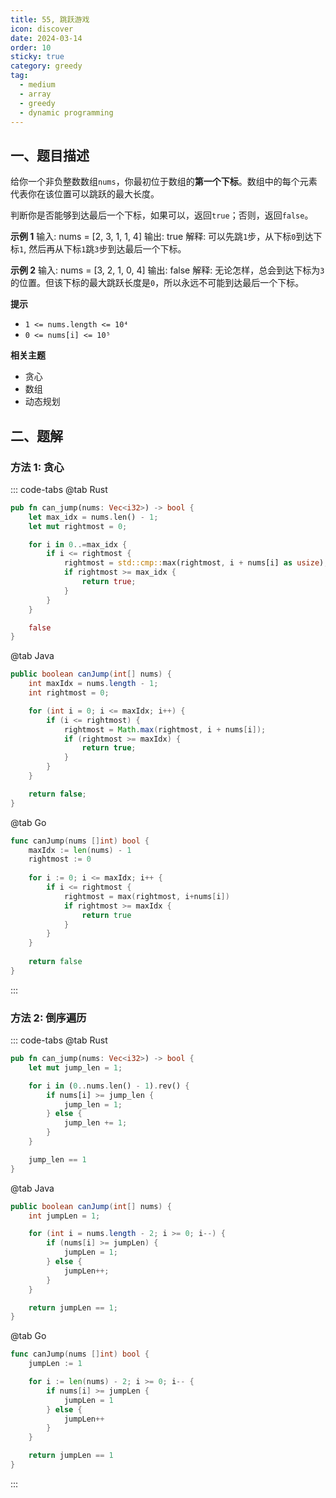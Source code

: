 ```yaml
---
title: 55, 跳跃游戏
icon: discover
date: 2024-03-14
order: 10
sticky: true
category: greedy
tag: 
  - medium
  - array
  - greedy
  - dynamic programming
---
```


## 一、题目描述
给你一个非负整数数组`nums`，你最初位于数组的**第一个下标**。数组中的每个元素代表你在该位置可以跳跃的最大长度。

判断你是否能够到达最后一个下标，如果可以，返回`true`；否则，返回`false`。

**示例 1**
输入: nums = [2, 3, 1, 1, 4]
输出: true
解释: 可以先跳`1`步，从下标`0`到达下标`1`, 然后再从下标`1`跳`3`步到达最后一个下标。

**示例 2**
输入: nums = [3, 2, 1, 0, 4]
输出: false
解释: 无论怎样，总会到达下标为`3`的位置。但该下标的最大跳跃长度是`0`，所以永远不可能到达最后一个下标。

**提示**
- `1 <= nums.length <= 10⁴`
- `0 <= nums[i] <= 10⁵`

**相关主题**
- 贪心
- 数组
- 动态规划


## 二、题解
### 方法 1: 贪心
::: code-tabs
@tab Rust
```rust
pub fn can_jump(nums: Vec<i32>) -> bool {
    let max_idx = nums.len() - 1;
    let mut rightmost = 0;

    for i in 0..=max_idx {
        if i <= rightmost {
            rightmost = std::cmp::max(rightmost, i + nums[i] as usize);
            if rightmost >= max_idx {
                return true;
            }
        }
    }

    false
}
```

@tab Java
```java
public boolean canJump(int[] nums) {
    int maxIdx = nums.length - 1;
    int rightmost = 0;

    for (int i = 0; i <= maxIdx; i++) {
        if (i <= rightmost) {
            rightmost = Math.max(rightmost, i + nums[i]);
            if (rightmost >= maxIdx) {
                return true;
            }
        }
    }

    return false;
}
```

@tab Go
```go
func canJump(nums []int) bool {
    maxIdx := len(nums) - 1
    rightmost := 0
    
    for i := 0; i <= maxIdx; i++ {
        if i <= rightmost {
            rightmost = max(rightmost, i+nums[i])
            if rightmost >= maxIdx {
                return true
            }
        }
    }
    
    return false
}
```
:::

### 方法 2: 倒序遍历
::: code-tabs
@tab Rust
```rust
pub fn can_jump(nums: Vec<i32>) -> bool {
    let mut jump_len = 1;

    for i in (0..nums.len() - 1).rev() {
        if nums[i] >= jump_len {
            jump_len = 1;
        } else {
            jump_len += 1;
        }
    }

    jump_len == 1
}
```

@tab Java
```java
public boolean canJump(int[] nums) {
    int jumpLen = 1;

    for (int i = nums.length - 2; i >= 0; i--) {
        if (nums[i] >= jumpLen) {
            jumpLen = 1;
        } else {
            jumpLen++;
        }
    }

    return jumpLen == 1;
}
```

@tab Go
```go
func canJump(nums []int) bool {
    jumpLen := 1

    for i := len(nums) - 2; i >= 0; i-- {
        if nums[i] >= jumpLen {
            jumpLen = 1
        } else {
            jumpLen++
        }
    }

    return jumpLen == 1
}
```
:::